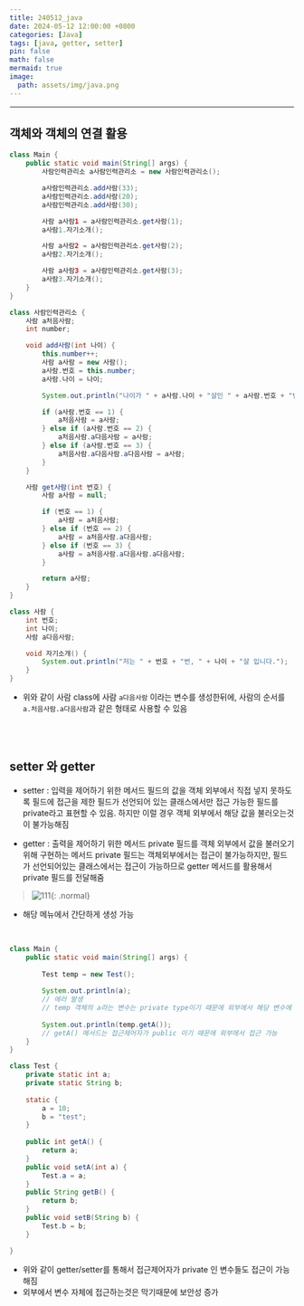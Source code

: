 ```yaml
---
title: 240512_java
date: 2024-05-12 12:00:00 +0800
categories: [Java]
tags: [java, getter, setter]
pin: false
math: false
mermaid: true
image:
  path: assets/img/java.png
---
```


<hr style="border:1px solid white">

## 객체와 객체의 연결 활용
```java
class Main {
	public static void main(String[] args) {
		사람인력관리소 a사람인력관리소 = new 사람인력관리소();

		a사람인력관리소.add사람(33);
		a사람인력관리소.add사람(20);
		a사람인력관리소.add사람(30);

		사람 a사람1 = a사람인력관리소.get사람(1);
		a사람1.자기소개();

		사람 a사람2 = a사람인력관리소.get사람(2);
		a사람2.자기소개();

		사람 a사람3 = a사람인력관리소.get사람(3);
		a사람3.자기소개();
	}
}

class 사람인력관리소 {
	사람 a처음사람;
	int number;

	void add사람(int 나이) {
		this.number++;
		사람 a사람 = new 사람();
		a사람.번호 = this.number;
		a사람.나이 = 나이;

		System.out.println("나이가 " + a사람.나이 + "살인 " + a사람.번호 + "번째 사람이 추가되었습니다.");

		if (a사람.번호 == 1) {
			a처음사람 = a사람;
		} else if (a사람.번호 == 2) {
			a처음사람.a다음사람 = a사람;
		} else if (a사람.번호 == 3) {
			a처음사람.a다음사람.a다음사람 = a사람;
		}
	}

	사람 get사람(int 번호) {
		사람 a사람 = null;

		if (번호 == 1) {
			a사람 = a처음사람;
		} else if (번호 == 2) {
			a사람 = a처음사람.a다음사람;
		} else if (번호 == 3) {
			a사람 = a처음사람.a다음사람.a다음사람;
		}

		return a사람;
	}
}

class 사람 {
	int 번호;
	int 나이;
	사람 a다음사람;

	void 자기소개() {
		System.out.println("저는 " + 번호 + "번, " + 나이 + "살 입니다.");
	}
}
```
- 위와 같이 사람 class에 사람 `a다음사람` 이라는 변수를 생성한뒤에, 사람의 순서를 `a.처음사람.a다음사람`과 같은 형태로 사용할 수 있음 

<br/><br/>

## setter 와 getter
- setter : 입력을 제어하기 위한 메서드
필드의 값을 객체 외부에서 직접 넣지 못하도록 필드에 접근을 제한
필드가 선언되어 있는 클래스에서만 접근 가능한 필드를 private라고 표현할 수 있음. 하지만 이럴 경우 객체 외부에서 해당 값을 불러오는것이 불가능해짐

- getter : 출력을 제어하기 위한 메서드
private 필드를 객체 외부에서 값을 불러오기 위해 구현하는 메서드 private 필드는 객체외부에서는 접근이 불가능하지만, 필드가 선언되어있는 클래스에서는 접근이 가능하므로 getter 메서드를 활용해서 private 필드를 전달해줌

> ![111](https://github.com/alphathx13/alphathx13.github.io/assets/163115993/10f932d3-ffa6-4d84-b434-d3861609bc22){: .normal}
- 해당 메뉴에서 간단하게 생성 가능

<br/>

```java
class Main {
	public static void main(String[] args) {
		
		Test temp = new Test();
		
		System.out.println(a);
		// 에러 발생
		// temp 객체의 a라는 변수는 private type이기 때문에 외부에서 해당 변수에 접근하는 것이 불가능
		
		System.out.println(temp.getA());
		// getA() 메서드는 접근제어자가 public 이기 때문에 외부에서 접근 가능
	}
}

class Test {
	private static int a;
	private static String b;
	
	static {
		a = 10;
		b = "test";
	}
	
	public int getA() {
		return a;
	}
	public void setA(int a) {
		Test.a = a;
	}
	public String getB() {
		return b;
	}
	public void setB(String b) {
		Test.b = b;
	}

}
```
- 위와 같이 getter/setter를 통해서 접근제어자가 private 인 변수들도 접근이 가능해짐
- 외부에서 변수 자체에 접근하는것은 막기때문에 보안성 증가